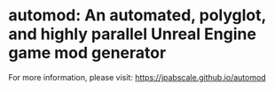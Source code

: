 # automod: An automated, polyglot, and highly parallel Unreal Engine game mod generator

For more information, please visit: https://jpabscale.github.io/automod